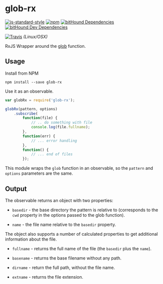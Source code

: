 # glob-rx

[![js-standard-style](https://img.shields.io/badge/code%20style-standard-brightgreen.svg)](http://standardjs.com)
[![npm](https://img.shields.io/npm/v/glob-rx.svg?maxAge=2592000)](https://www.npmjs.com/package/glob-rx)
[![bitHound Dependencies](https://www.bithound.io/github/tools-rx/glob-rx/badges/dependencies.svg)](https://www.bithound.io/github/tools-rx/glob-rx/master/dependencies/npm)
[![bitHound Dev Dependencies](https://www.bithound.io/github/tools-rx/glob-rx/badges/devDependencies.svg)](https://www.bithound.io/github/tools-rx/glob-rx/master/dependencies/npm)

[![Travis](https://img.shields.io/travis/tools-rx/glob-rx.svg?branch=master&maxAge=2592000)](https://travis-ci.org/tools-rx/glob-rx)
_(Linux/OSX)_

RxJS Wrapper around the [glob](https://github.com/isaacs/node-glob) function.

## Usage

Install from NPM

```
npm install --save glob-rx
```

Use it as an observable.

```javascript
var globRx = require('glob-rx');

globRx(pattern, options)
    .subscribe(
        function(file) {
            // .. do something with file
            console.log(file.fullname);
        },
        function(err) {
            // ... error handling
        },
        function() {
            // ... end of files
        });
```

This module wraps the `glob` function in an observable, so the `pattern` and `options` parameters
are the same.

## Output

The observable returns an object with two properties:

- `basedir` - the base directory the pattern is relative to (corresponds to the `cwd` property
in the options passed to the glob function).

- `name` - the file name relative to the `basedir` property.

The object also supports a number of calculated properties to get additional information about the file.

- `fullname` - returns the full name of the file (the `basedir` plus the `name`).

- `basename` - returns the base filename without any path.

- `dirname` - return the full path, without the file name.

- `extname` - returns the file extension.
